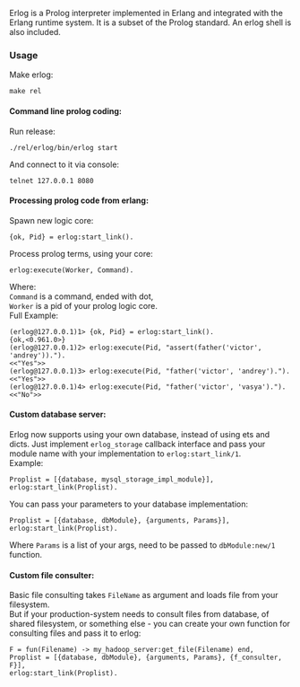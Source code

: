 Erlog is a Prolog interpreter implemented in Erlang and integrated
with the Erlang runtime system. It is a subset of the Prolog standard.
An erlog shell is also included.

### Usage
Make erlog:  

    make rel

#### Command line prolog coding:
Run release:

    ./rel/erlog/bin/erlog start
And connect to it via console:

    telnet 127.0.0.1 8080

#### Processing prolog code from erlang:
Spawn new logic core: 

    {ok, Pid} = erlog:start_link().
Process prolog terms, using your core:

    erlog:execute(Worker, Command).
Where:  
`Command` is a command, ended with dot,  
`Worker` is a pid of your prolog logic core.  
Full Example:

    (erlog@127.0.0.1)1> {ok, Pid} = erlog:start_link().
    {ok,<0.961.0>}
    (erlog@127.0.0.1)2> erlog:execute(Pid, "assert(father('victor', 'andrey')).").
    <<"Yes">>
    (erlog@127.0.0.1)3> erlog:execute(Pid, "father('victor', 'andrey').").        
    <<"Yes">>
    (erlog@127.0.0.1)4> erlog:execute(Pid, "father('victor', 'vasya')."). 
    <<"No">>

#### Custom database server:
Erlog now supports using your own database, instead of using ets and dicts. Just implement `erlog_storage` callback interface
and pass your module name with your implementation to `erlog:start_link/1`.  
Example:  
    
    Proplist = [{database, mysql_storage_impl_module}],
    erlog:start_link(Proplist).
You can pass your parameters to your database implementation:

    Proplist = [{database, dbModule}, {arguments, Params}],
    erlog:start_link(Proplist).
Where `Params` is a list of your args, need to be passed to `dbModule:new/1` function.

#### Custom file consulter:
Basic file consulting takes `FileName` as argument and loads file from your filesystem.  
But if your production-system needs to consult files from database, of shared filesystem, or something else - you can create
your own function for consulting files and pass it to erlog:

    F = fun(Filename) -> my_hadoop_server:get_file(Filename) end,
    Proplist = [{database, dbModule}, {arguments, Params}, {f_consulter, F}],
    erlog:start_link(Proplist).